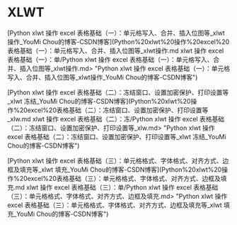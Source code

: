 # XLWT

[Python xlwt 操作 excel 表格基础（一）：单元格写入、合并、插入位图等\_xlwt操作\_YouMi Chou的博客-CSDN博客](Python%20xlwt%20操作%20excel%20表格基础（一）：单元格写入、合并、插入位图等_xlwt操作.md xlwt 操作 excel 表格基础（一）：单/Python xlwt 操作 excel 表格基础（一）：单元格写入、合并、插入位图等_xlwt操作.md> "Python xlwt 操作 excel 表格基础（一）：单元格写入、合并、插入位图等_xlwt操作_YouMi Chou的博客-CSDN博客")

[Python xlwt 操作 excel 表格基础（二）：冻结窗口、设置加密保护、打印设置等\_xlwt 冻结\_YouMi Chou的博客-CSDN博客](Python%20xlwt%20操作%20excel%20表格基础（二）：冻结窗口、设置加密保护、打印设置等_xlw.md xlwt 操作 excel 表格基础（二）：冻/Python xlwt 操作 excel 表格基础（二）：冻结窗口、设置加密保护、打印设置等_xlw.md> "Python xlwt 操作 excel 表格基础（二）：冻结窗口、设置加密保护、打印设置等_xlwt 冻结_YouMi Chou的博客-CSDN博客")

[Python xlwt 操作 excel 表格基础（三）：单元格格式、字体格式、对齐方式、边框及填充等\_xlwt 填充\_YouMi Chou的博客-CSDN博客](Python%20xlwt%20操作%20excel%20表格基础（三）：单元格格式、字体格式、对齐方式、边框及填充.md xlwt 操作 excel 表格基础（三）：单/Python xlwt 操作 excel 表格基础（三）：单元格格式、字体格式、对齐方式、边框及填充.md> "Python xlwt 操作 excel 表格基础（三）：单元格格式、字体格式、对齐方式、边框及填充等_xlwt 填充_YouMi Chou的博客-CSDN博客")
